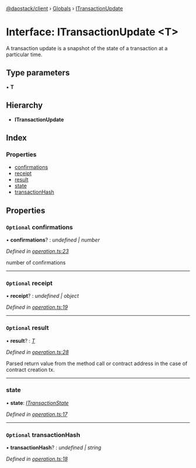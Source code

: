 [@daostack/client](../README.md) › [Globals](../globals.md) › [ITransactionUpdate](itransactionupdate.md)

# Interface: ITransactionUpdate <**T**>

A transaction update is a snapshot of the state of a transaction at a particular time.

## Type parameters

▪ **T**

## Hierarchy

* **ITransactionUpdate**

## Index

### Properties

* [confirmations](itransactionupdate.md#optional-confirmations)
* [receipt](itransactionupdate.md#optional-receipt)
* [result](itransactionupdate.md#optional-result)
* [state](itransactionupdate.md#state)
* [transactionHash](itransactionupdate.md#optional-transactionhash)

## Properties

### `Optional` confirmations

• **confirmations**? : *undefined | number*

*Defined in [operation.ts:23](https://github.com/daostack/client/blob/84a7af3/src/operation.ts#L23)*

 number of confirmations

___

### `Optional` receipt

• **receipt**? : *undefined | object*

*Defined in [operation.ts:19](https://github.com/daostack/client/blob/84a7af3/src/operation.ts#L19)*

___

### `Optional` result

• **result**? : *[T](undefined)*

*Defined in [operation.ts:28](https://github.com/daostack/client/blob/84a7af3/src/operation.ts#L28)*

Parsed return value from the method call
or contract address in the case of contract creation tx.

___

###  state

• **state**: *[ITransactionState](../enums/itransactionstate.md)*

*Defined in [operation.ts:17](https://github.com/daostack/client/blob/84a7af3/src/operation.ts#L17)*

___

### `Optional` transactionHash

• **transactionHash**? : *undefined | string*

*Defined in [operation.ts:18](https://github.com/daostack/client/blob/84a7af3/src/operation.ts#L18)*
